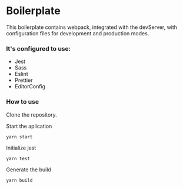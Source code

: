 # Boilerplate

This boilerplate contains webpack, integrated with the devServer, with configuration files for development and production modes.

### It's configured to use:

- Jest
- Sass
- Eslint
- Prettier
- EditorConfig

### **How to use**

Clone the repository.

Start the aplication

`yarn start`

Initialize jest

`yarn test`

Generate the build

`yarn build`

